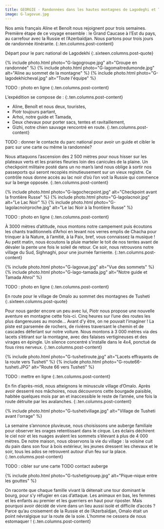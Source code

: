 ```yaml
---
title: GEORGIE - Randonnées dans les hautes montagnes de Lagodeghi et Tusheti
image: G-lagovue.jpg
---
```


Nos amis français Aline et Benoît nous rejoignent pour trois semaines. Première étape de ce voyage ensemble : le Grand Caucase à l’Est du pays, au carrefour avec la Russie et l’Azerbaïdjan. Nous partons pour trois jours de randonnée itinérante.
{:.ten.columns.post-content}
<!--fin extrait-->

Départ pour le parc national de Lagodekhi
{:.sixteen.columns.post-quote}


{% include photo.html photo="G-lagogroupe.jpg" alt="Groupe en randonnée" %} 
{% include photo.html photo="G-lagomaitredumonde.jpg" alt="Aline au sommet de la montagne" %}
{% include photo.html photo="G-lagodekhicheval.jpg" alt="Toute l'équipe" %}

TODO : photo en ligne
{:.ten.columns.post-content}

L’expédition se compose de :
{:.ten.columns.post-content}

- Aline, Benoît et nous deux, touristes,
- Piotr toujours partant,
- Arhoi, notre guide et Tamada,
- Deux chevaux pour porter sacs, tentes et ravitaillement,
- Gizhi, notre chien sauvage rencontré en route.
{:.ten.columns.post-content}

TODO : donner le contacte du  parc national pour avoir un guide et cibler le parc sur une carte ou même la randonnée?

Nous attaquons l’ascension des 2 500 mètres pour nous hisser sur les plateaux verts et les prairies fleuries loin des canicules de la plaine. Un checkpoint militaire posté dans un no man’s land nous oblige à sortir nos passeports qui seront recopiés minutieusement sur un vieux registre. Ce contrôle nous donne accès au lac noir d’où l’on voit la Russie qui commence sur la berge opposée.
{:.ten.columns.post-content}

{% include photo.html photo="G-lagochecpoint.jpg" alt="Checkpoint avant la frontière Russe" %}
{% include photo.html photo="G-lagolacnoir.jpg" alt="Le Lac Noir" %}
{% include photo.html photo="G-lagolacnoirproche.jpg" alt="Le lac Noir à la frontière Russe" %}



TODO : photo en ligne
{:.ten.columns.post-content}

À 3000 mètres d’altitude, nous montons notre campement puis écoutons les chants traditionnels d’Arhoi en levant nos verres emplis de Chacha pour trinquer à la Nature, à l’amitié, à la Paix, bref, vous connaissez la musique ! Au petit matin, nous écoutons la pluie marteler le toit de nos tentes avant de dévaler la pente une fois le soleil de retour. Ce soir, nous retrouvons notre village du Sud, Sighnaghi, pour une journée farniente.
{:.ten.columns.post-content}

{% include photo.html photo="G-lagovue.jpg" alt="Vue des sommets" %}
{% include photo.html photo="G-lago-tamada.jpg" alt="Notre guide et Tamada Ahroi" %}

TODO : photo en ligne
{:.ten.columns.post-content}

En route pour le village de Omalo au sommet des montagnes de Tusheti
{:.sixteen.columns.post-quote}

Pour nous garder encore un peu avec lui, Piotr nous propose une nouvelle aventure en montagne cette fois-ci. Cinq heures sur l’une des routes les plus dangereuses au monde... Avant d’y être, on ne pouvait l’imaginer ! La piste est parsemée de rochers, de rivières traversant le chemin et de cascades déferlant sur notre voiture.
Nous montons à 3 000 mètres via des lacets s’étirant sur la montagne, avec des falaises vertigineuses et des virages en épingle. Un silence concentré s’installe dans le 4x4, ponctué de fous rires nerveux.
{:.ten.columns.post-content}

{% include photo.html photo="G-tushetiroute.jpg" alt="Lacets effrayants de la route vers Tusheti" %}
{% include photo.html photo="G-route66-tusheti.JPG" alt="Route 66 vers Tusheti" %}

TODO : mettre en ligne
{:.ten.columns.post-content}

En fin d’après-midi, nous atteignons le minuscule village d’Omalo. Après avoir desserré nos mâchoires, nous découvrons cette bourgade paisible, habitée quelques mois par an et inaccessible le reste de l’année, une fois la route détruite par les avalanches.
{:.ten.columns.post-content}


{% include photo.html photo="G-tushetivillage.jpg" alt="Village de Tusheti avant l'orrage" %}

La semaine s’annonce pluvieuse, nous choisissons une auberge familiale pour observer les orages retentissant dans le cirque. Les éclairs déchirent le ciel noir et les nuages avalent les sommets s’élevant à plus de 4 000 mètres. De notre maison, nous observons la vie du village : la voisine cuit du pain dans son four à bois extérieur, les jeunes dressent les chevaux et le soir, tous les ados se retrouvent autour d’un feu sur la place.
{:.ten.columns.post-content}

TODO : cibler sur une carte
TODO contact auberge

{% include photo.html photo="G-tushetigrouep.jpg" alt="Pique-nique entre les gouttes" %}


On raconte que chaque famille vivant là détenait une tour dominant le bourg, pour s’y réfugier en cas d’attaque. Les animaux en bas, les femmes et les enfants au premier et les guerriers en haut pour riposter. Mais pourquoi avoir décidé de vivre dans un lieu aussi isolé et difficile d’accès ? Parce qu’au croisement de la Russie et de l’Azerbaïdjan, Omalo était un point névralgique sur la route de la soie. L’homme ne cessera de nous estomaquer !
{:.ten.columns.post-content}
